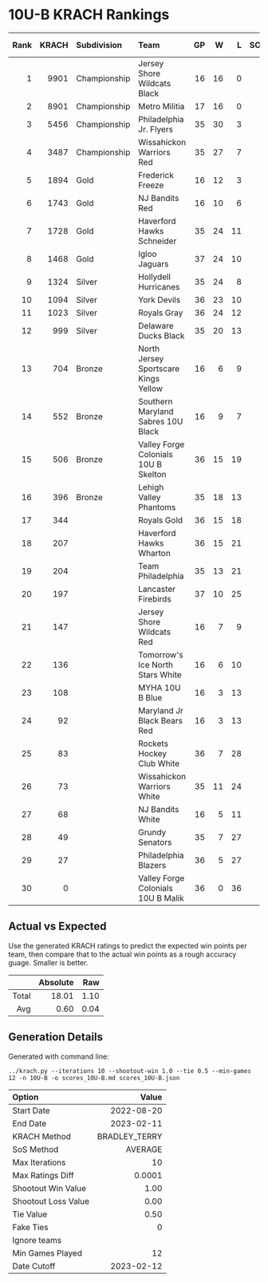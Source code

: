 # 10U-B KRACH Rankings
Rank|KRACH|Subdivision|Team|GP|W|L|SOW|SOL|T|SoS|Exp Wins|Win Diff
---:|---:|:---|:---|---:|---:|---:|---:|---:|---:|---:|---:|---:
1|9901|Championship|Jersey Shore Wildcats Black|16|16|0|0|0|0|1345|14.3|-1.7
2|8901|Championship|Metro Militia|17|16|0|1|0|0|985|15.4|-1.6
3|5456|Championship|Philadelphia Jr. Flyers|35|30|3|2|0|0|1199|29.9|-2.1
4|3487|Championship|Wissahickon Warriors Red|35|27|7|0|1|0|2980|25.3|-1.7
5|1894|Gold|Frederick Freeze|16|12|3|1|0|0|926|12.9|-0.1
6|1743|Gold|NJ Bandits Red|16|10|6|0|0|0|2814|9.6|-0.4
7|1728|Gold|Haverford Hawks Schneider|35|24|11|0|0|0|1876|23.5|-0.5
8|1468|Gold|Igloo Jaguars|37|24|10|2|1|0|1583|25.7|-0.3
9|1324|Silver|Hollydell Hurricanes|35|24|8|1|2|0|1221|25.2|0.2
10|1094|Silver|York Devils|36|23|10|3|0|0|797|26.7|0.7
11|1023|Silver|Royals Gray|36|24|12|0|0|0|1144|24.6|0.6
12|999|Silver|Delaware Ducks Black|35|20|13|1|1|0|1124|21.2|0.2
13|704|Bronze|North Jersey Sportscare Kings Yellow|16|6|9|1|0|0|2451|7.0|-0.0
14|552|Bronze|Southern Maryland Sabres 10U Black|16|9|7|0|0|0|657|9.3|0.3
15|506|Bronze|Valley Forge Colonials 10U B Skelton|36|15|19|1|1|0|1811|16.1|0.1
16|396|Bronze|Lehigh Valley Phantoms|35|18|13|1|3|0|1014|20.1|1.1
17|344||Royals Gold|36|15|18|0|3|0|1630|15.4|0.4
18|207||Haverford Hawks Wharton|36|15|21|0|0|0|1082|15.9|0.9
19|204||Team Philadelphia|35|13|21|0|1|0|771|13.5|0.5
20|197||Lancaster Firebirds|37|10|25|1|1|0|1243|11.3|0.3
21|147||Jersey Shore Wildcats Red|16|7|9|0|0|0|429|7.5|0.5
22|136||Tomorrow's Ice North Stars White|16|6|10|0|0|0|488|6.4|0.4
23|108||MYHA 10U B Blue|16|3|13|0|0|0|1077|3.1|0.1
24|92||Maryland Jr Black Bears Red|16|3|13|0|0|0|964|3.1|0.1
25|83||Rockets Hockey Club White|36|7|28|1|0|0|2179|8.5|0.5
26|73||Wissahickon Warriors White|35|11|24|0|0|0|756|12.0|1.0
27|68||NJ Bandits White|16|5|11|0|0|0|604|5.4|0.4
28|49||Grundy Senators|35|7|27|1|0|0|941|8.7|0.7
29|27||Philadelphia Blazers|36|5|27|1|3|0|1320|6.6|0.6
30|0||Valley Forge Colonials 10U B Malik|36|0|36|0|0|0|840|0.0|0.0

## Actual vs Expected
Use the generated KRACH ratings to predict the expected win points per team, then compare that to the actual win points as a rough accuracy guage. Smaller is better.

||Absolute|Raw
|---:|---:|---:
|Total|18.01|1.10
|Avg|0.60|0.04

## Generation Details

Generated with command line:
```
../krach.py --iterations 10 --shootout-win 1.0 --tie 0.5 --min-games 12 -n 10U-B -o scores_10U-B.md scores_10U-B.json
```

| Option | Value |
| :----- | ----: |
| Start Date | 2022-08-20 |
| End Date | 2023-02-11 |
| KRACH Method | BRADLEY_TERRY |
| SoS Method | AVERAGE |
| Max Iterations | 10 |
| Max Ratings Diff | 0.0001 |
| Shootout Win Value | 1.00 |
| Shootout Loss Value | 0.00 |
| Tie Value | 0.50 |
| Fake Ties | 0 |
| Ignore teams |  |
| Min Games Played | 12 |
| Date Cutoff | 2023-02-12 |

